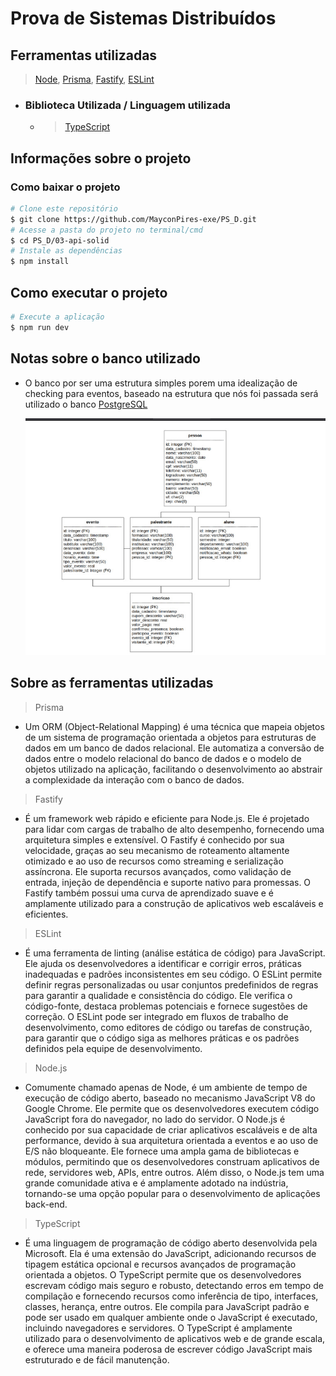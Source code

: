 # Prova de Sistemas Distribuídos

## Ferramentas utilizadas 
> [Node](https://nodejs.org/en), [Prisma](https://www.prisma.io), [Fastify](https://www.fastify.io), [ESLint](https://eslint.org)
 * ### Biblioteca Utilizada / Linguagem utilizada
   * > [TypeScript](https://www.typescriptlang.org)

## Informações sobre o projeto
  ### Como baixar o projeto
  ```bash
  # Clone este repositório
  $ git clone https://github.com/MayconPires-exe/PS_D.git
  # Acesse a pasta do projeto no terminal/cmd
  $ cd PS_D/03-api-solid
  # Instale as dependências
  $ npm install
  ```
  ## Como executar o projeto
  ```bash
  # Execute a aplicação
  $ npm run dev
  ```

## Notas sobre o banco utilizado
* O banco por ser uma estrutura simples porem uma idealização de checking para eventos, baseado na estrutura que nós foi passada será utilizado o banco [PostgreSQL](https://www.postgresql.org)

  ![alt](maycon.jpeg)

## Sobre as ferramentas utilizadas
> Prisma 

* Um ORM (Object-Relational Mapping) é uma técnica que mapeia objetos de um sistema de programação orientada a objetos para estruturas de dados em um banco de dados relacional. Ele automatiza a conversão de dados entre o modelo relacional do banco de dados e o modelo de objetos utilizado na aplicação, facilitando o desenvolvimento ao abstrair a complexidade da interação com o banco de dados.

> Fastify
 
*  É um framework web rápido e eficiente para Node.js. Ele é projetado para lidar com cargas de trabalho de alto desempenho, fornecendo uma arquitetura simples e extensível. O Fastify é conhecido por sua velocidade, graças ao seu mecanismo de roteamento altamente otimizado e ao uso de recursos como streaming e serialização assíncrona. Ele suporta recursos avançados, como validação de entrada, injeção de dependência e suporte nativo para promessas. O Fastify também possui uma curva de aprendizado suave e é amplamente utilizado para a construção de aplicativos web escaláveis e eficientes. 

> ESLint 

* É uma ferramenta de linting (análise estática de código) para JavaScript. Ele ajuda os desenvolvedores a identificar e corrigir erros, práticas inadequadas e padrões inconsistentes em seu código. O ESLint permite definir regras personalizadas ou usar conjuntos predefinidos de regras para garantir a qualidade e consistência do código. Ele verifica o código-fonte, destaca problemas potenciais e fornece sugestões de correção. O ESLint pode ser integrado em fluxos de trabalho de desenvolvimento, como editores de código ou tarefas de construção, para garantir que o código siga as melhores práticas e os padrões definidos pela equipe de desenvolvimento.

> Node.js
 
* Comumente chamado apenas de Node, é um ambiente de tempo de execução de código aberto, baseado no mecanismo JavaScript V8 do Google Chrome. Ele permite que os desenvolvedores executem código JavaScript fora do navegador, no lado do servidor. O Node.js é conhecido por sua capacidade de criar aplicativos escaláveis e de alta performance, devido à sua arquitetura orientada a eventos e ao uso de E/S não bloqueante. Ele fornece uma ampla gama de bibliotecas e módulos, permitindo que os desenvolvedores construam aplicativos de rede, servidores web, APIs, entre outros. Além disso, o Node.js tem uma grande comunidade ativa e é amplamente adotado na indústria, tornando-se uma opção popular para o desenvolvimento de aplicações back-end.

> TypeScript 

* É uma linguagem de programação de código aberto desenvolvida pela Microsoft. Ela é uma extensão do JavaScript, adicionando recursos de tipagem estática opcional e recursos avançados de programação orientada a objetos. O TypeScript permite que os desenvolvedores escrevam código mais seguro e robusto, detectando erros em tempo de compilação e fornecendo recursos como inferência de tipo, interfaces, classes, herança, entre outros. Ele compila para JavaScript padrão e pode ser usado em qualquer ambiente onde o JavaScript é executado, incluindo navegadores e servidores. O TypeScript é amplamente utilizado para o desenvolvimento de aplicativos web e de grande escala, e oferece uma maneira poderosa de escrever código JavaScript mais estruturado e de fácil manutenção.